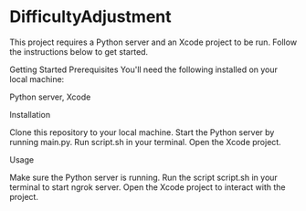 # DifficultyAdjustment
This project requires a Python server and an Xcode project to be run. Follow the instructions below to get started.

Getting Started
Prerequisites
You'll need the following installed on your local machine:

Python server, Xcode


Installation

Clone this repository to your local machine.
Start the Python server by running main.py.
Run script.sh in your terminal.
Open the Xcode project.


Usage

Make sure the Python server is running.
Run the script script.sh in your terminal to start ngrok server.
Open the Xcode project to interact with the project.
